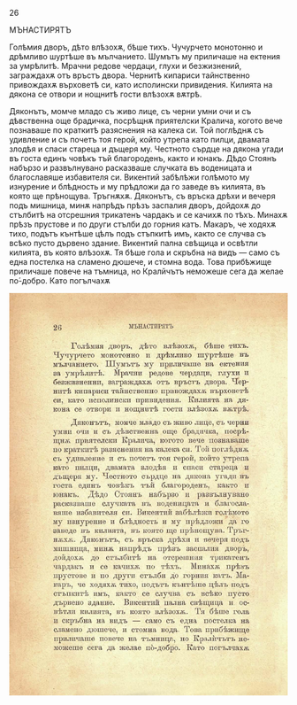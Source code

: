 ﻿26

МЪНАСТИРЯТЪ

Голѣмия дворъ, дѣто влѣзохѫ, бѣше тихъ. Чучурчето монотонно и дрѣмливо шуртѣше въ мълчанието. Шумътъ му приличаше на ектения за умрѣлитѣ. Мрачни редове чердаци, глухи и безжизнений, заграждахѫ отъ връстъ двора. Чернитѣ кипариси тайнственно привождахѫ върховетѣ си, като исполински привидения. Килията на дякона се отвори и нощнитѣ гости влѣзохѫ вѫтрѣ.

Дяконътъ, момче младо съ живо лице, съ черни умни очи и съ дѣвственна още брадичка, посрѣщнѫ приятелски Кралича, когото вече познаваше по краткитѣ разяснения на калека си. Той поглѣднѫ съ удивление и съ почетъ тоя герой, който утрепа като пилци, двамата злодѣя и спаси стареца и дъщеря му. Честното сърдце на дякона угади въ госта единъ човѣкъ тъй благороденъ, както и юнакъ. Дѣдо Стоянъ набързо и развълнувано расказваше случката въ воденицата и благославяше избавителя си. Викентий забѣлѣжи голѣмото му изнурение и блѣдность и му прѣдложи да го заведе въ килията, въ която ще прѣнощува. Тръгнѫхѫ. Дяконътъ, съ връска дрѣхи и вечеря подъ мишница, минѫ напрѣдъ прѣзъ заспалия дворъ, дойдохѫ до стълбитѣ на отсрешния трикатенъ чардакъ и се качихѫ по тѣхъ. Минахѫ прѣзъ прустове и по други стълби до горния катъ. Макаръ, че ходяхѫ тихо, подътъ кънтѣше цѣлъ подъ стъпкитѣ имъ, както се случва съ всѣко пусто дървено здание. Викентий пална свѣщица и освѣтли килията, въ която влѣзохѫ. Тя бѣше гола и скръбна на видъ — само съ една постелка на сламено дюшече, и стомна вода. Това прибѣжище приличаше повече на тъмница, но Кралйчътъ неможеше сега да желае по́-добро. Като погълчахѫ

![original](images/037.jpg)

